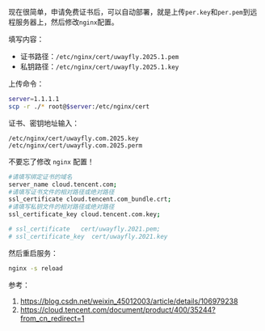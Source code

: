 
现在很简单，申请免费证书后，可以自动部署，就是上传`per.key`和`per.pem`到远程服务器上，然后修改`nginx`配置。

填写内容：

- 证书路径：`/etc/nginx/cert/uwayfly.2025.1.pem`
- 私钥路径：`/etc/nginx/cert/uwayfly.2025.1.key`


上传命令：

```bash
server=1.1.1.1
scp -r ./* root@$server:/etc/nginx/cert
```

证书、密钥地址输入：

```
/etc/nginx/cert/uwayfly.com.2025.key
/etc/nginx/cert/uwayfly.com.2025.perm
```

不要忘了修改 `nginx` 配置！

```bash
#请填写绑定证书的域名
server_name cloud.tencent.com; 
#请填写证书文件的相对路径或绝对路径
ssl_certificate cloud.tencent.com_bundle.crt; 
#请填写私钥文件的相对路径或绝对路径
ssl_certificate_key cloud.tencent.com.key; 

# ssl_certificate   cert/uwayfly.2021.pem;
# ssl_certificate_key  cert/uwayfly.2021.key
```

然后重启服务：

```bash
nginx -s reload
```

参考：

1. https://blog.csdn.net/weixin_45012003/article/details/106979238
2. https://cloud.tencent.com/document/product/400/35244?from_cn_redirect=1